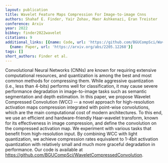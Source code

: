 ```yaml
---
layout: publication
title: Wavelet Feature Maps Compression For Image-to-image Cnns
authors: Shahaf E. Finder, Yair Zohav, Maor Ashkenazi, Eran Treister
conference: Arxiv
year: 2022
bibkey: finder2022wavelet
citations: 9
additional_links: [{name: Code, url: 'https://github.com/BGUCompSci/WaveletCompressedConvolution'},
  {name: Paper, url: 'https://arxiv.org/abs/2205.12268'}]
tags: []
short_authors: Finder et al.
---
```

Convolutional Neural Networks (CNNs) are known for requiring extensive
computational resources, and quantization is among the best and most common
methods for compressing them. While aggressive quantization (i.e., less than
4-bits) performs well for classification, it may cause severe performance
degradation in image-to-image tasks such as semantic segmentation and depth
estimation. In this paper, we propose Wavelet Compressed Convolution (WCC) -- a
novel approach for high-resolution activation maps compression integrated with
point-wise convolutions, which are the main computational cost of modern
architectures. To this end, we use an efficient and hardware-friendly
Haar-wavelet transform, known for its effectiveness in image compression, and
define the convolution on the compressed activation map. We experiment with
various tasks that benefit from high-resolution input. By combining WCC with
light quantization, we achieve compression rates equivalent to 1-4bit
activation quantization with relatively small and much more graceful
degradation in performance. Our code is available at
https://github.com/BGUCompSci/WaveletCompressedConvolution.